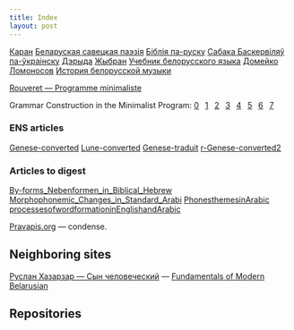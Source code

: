 ```yaml
---
title: Index
layout: post
---
```



[Каран](quran.md)
[Беларуская савецкая паэзія](belarusian-soviet.md)
[Біблія па-руску](bible-russian.md)
[Сабака Баскервіляў па-ўкраінску](Sobaka_Baskerviliv_vyd_2010.md)
[Дэрыда](Derrida.md)
[Жыбран](Jibran.md)
[Учебник белорусского языка](Uch-bel-movy-Kryv.md)
[Домейко](Domeyko.md)
[Ломоносов](Lomonossov.md)
[История белорусской музыки](ИСТОРИЯ-белорусской-музыки.md)


[Rouveret — Programme minimaliste](rouveret/mobile/5602)


Grammar Construction in the Minimalist Program: [0](minimalist/jherring-0)  [1](minimalist/jherring-1)  [2](minimalist/jherring-2)  [3](minimalist/jherring-3)  [4](minimalist/jherring-4)  [5](minimalist/jherring-5)  [6](minimalist/jherring-6)  [7](minimalist/jherring-7)

### ENS articles 

[Genese-converted](ENS-articles/Genese-converted.md)
[Lune-converted](ENS-articles/Lune-converted.md)
[Genese-traduit](ENS-articles/Genese-traduit.md)
[r-Genese-converted2](ENS-articles/r-Genese-converted2.md)

### Articles to digest

[By-forms_Nebenformen_in_Biblical_Hebrew](articles-to-digest/%3fBy-forms_Nebenformen_in_Biblical_Hebrew.pdf)
[Morphophonemic_Changes_in_Standard_Arabi](articles-to-digest/Morphophonemic_Changes_in_Standard_Arabi.pdf)
[PhonesthemesinArabic](articles-to-digest/PhonesthemesinArabic.pdf)
[processesofwordformationinEnglishandArabic](articles-to-digest/processesofwordformationinEnglishandArabic.pdf)


<!---<h1 class="content-listing-header sans">Articles</h1>          <hr class="slender">
<h2>Pages</h2>
<span>{% assign pages=site.pages | where: "iflanding", "yes"  %}{% for spage in pages  %}<span style="border: 15px;background: beige;padding: 15px;vertical-align: super;margin: 15px;display: inline-block;box-shadow: 5px 11px 20px 5px #a48888;"><a href="{{ spage.url | prepend: site.baseurl }}">{{ spage.title }}</a></span>&ensp;{% endfor %}</span>--->

<!---<h1 class="content-listing-header sans">Articles</h1>          <hr class="slender">
<h2>Posts</h2>
<span>{% assign pages=site.posts | where: "iflanding", "yes"  %}{% for spage in pages  %}<span><a href="{{ spage.url | prepend: site.baseurl }}">{{ spage.title }}</a></span>&ensp;{% endfor %}</span>--->



[Pravapis.org](https://Pravapis.org) — condense.


## Neighboring sites

[Руслан Хазарзар — Сын человеческий](https://khazarzar.netlify.app/) — [Fundamentals of Modern Belarusian](https://s17.netlify.app/)


 <h2>Repositories</h2>

<div class="github-widget" data-user="skaivolas"></div>


<script src="github-widget/github-widget.min.js"></script>

